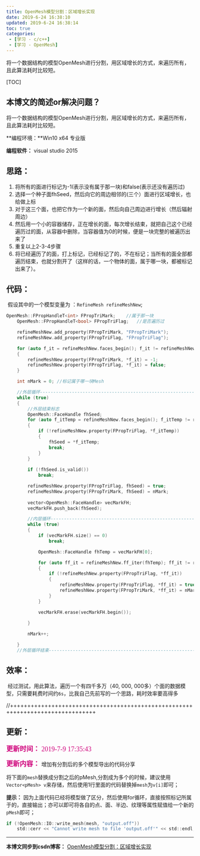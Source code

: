 ```yaml
---
title: OpenMesh模型分割：区域增长实现
date: 2019-6-24 16:38:10
updated: 2019-6-24 16:38:14
toc: true
categories: 
 - [学习 - c/c++]
 - [学习 - OpenMesh]
---
```




​		将一个数据结构的模型OpenMesh进行分割，用区域增长的方式，来遍历所有，且此算法耗时比较短。

<!-- more -->

[TOC]

## 本博文的简述or解决问题？

​		将一个数据结构的模型OpenMesh进行分割，用区域增长的方式，来遍历所有，且此算法耗时比较短。



**编程环境：**Win10 x64 专业版

**编程软件：** visual studio 2015



## 思路：

1. 将所有的面进行标记为-1(表示没有属于那一块)和false(表示还没有遍历过)
2. 选择一个种子面fhSeed，然后向它的周边相邻的(三个）面进行区域增长，也给做上标
3. 对于这三个面，也把它作为一个新的面，然后向自己周边进行增长（然后辐射周边）
4. 然后用一个小的容器储存，正在增长的面，每次增长结束，就把自己这个已经遍历过的面，从容器中删除，当容器值为0的时候，便是一块完整的被遍历出来了
5. 重复以上2-3-4步骤
6. 将已经遍历了的面，打上标记，已经标记了的，不在标记；当所有的面全部都遍历结束，也就分割开了（这样的话，一个物体的面，属于哪一块，都被标记出来了）。



## 代码：

​	假设其中的一个模型变量为 ：`RefineMesh refineMeshNew`;

```c++
OpenMesh::FPropHandleT<int> FPropTriMark;    //属于那一块
	OpenMesh::FPropHandleT<bool> FPropTriFlag;   //是否遍历过

	refineMeshNew.add_property(FPropTriMark, "FPropTriMark");
	refineMeshNew.add_property(FPropTriFlag, "FPropTriFlag");

	for (auto f_it = refineMeshNew.faces_begin(); f_it != refineMeshNew.faces_end(); f_it++)
	{
		refineMeshNew.property(FPropTriMark, *f_it) = -1;
		refineMeshNew.property(FPropTriFlag, *f_it) = false;
	}

	int nMark = 0; //标记属于哪一块Mesh

	//外层循环------------------------------------------------------------------------------
	while (true)
	{
		//外层结束标志
		OpenMesh::FaceHandle fhSeed;
		for (auto f_itTemp = refineMeshNew.faces_begin(); f_itTemp != refineMeshNew.faces_end(); f_itTemp++)
		{
			if (!refineMeshNew.property(FPropTriFlag, *f_itTemp))
			{
				fhSeed = *f_itTemp;
				break;
			}
		}
		
		if (!fhSeed.is_valid())
			break;

		refineMeshNew.property(FPropTriFlag, fhSeed) = true;
		refineMeshNew.property(FPropTriMark, fhSeed) = nMark;
		
		vector<OpenMesh::FaceHandle> vecMarkFH;
		vecMarkFH.push_back(fhSeed);

		//内层循环------------------------------------------------------------------------------
		while (true)
		{
			if (vecMarkFH.size() == 0)
				break;

			OpenMesh::FaceHandle fhTemp = vecMarkFH[0];

			for (auto ff_it = refineMeshNew.ff_iter(fhTemp); ff_it != refineMeshNew.ff_end(fhTemp); ff_it++)
			{
				if (!refineMeshNew.property(FPropTriFlag, *ff_it))
				{
					refineMeshNew.property(FPropTriFlag, *ff_it) = true;
					refineMeshNew.property(FPropTriMark, *ff_it) = nMark;
				}
			}

			vecMarkFH.erase(vecMarkFH.begin());

		}
		
		nMark++;

	}
	//外层循环结束------------------------------------------------------------------------------
```



## 效率：

​		经过测试，用此算法，遍历一个有四千多万（40, 000, 000多）个面的数据模型，只需要耗费时间约`6s`，比我自己先前写的一个思路，耗时效率要高得多



//+++++++++++++++++++++++++++++++++++++++++++++++++++++++++++++++++++++++++++++++

## 更新：

<font color=#D0087E size=4 face="幼圆">**更新时间：** 2019-7-9 17:35:43</font>

<font color=#D0087E size=4 face="幼圆">**更新内容：** </font>增加有分割后的多个模型导出的代码分享

将下面的`mesh`替换成分割之后的pMesh,分割成为多个的时候，建议使用`Vector<pMesh> v`来存储，然后使用1行里面的代码替换掉`mesh`为`v[i]`即可；

**提示：** 因为上面代码已经将模型做了区分，然后使用for循环，直接按照标记所属于的，直接输出；亦可以即可将各自的点、面、半边、纹理等属性赋值给一个新的`pMesh`即可；

```c
if (!OpenMesh::IO::write_mesh(mesh, "output.off"))
    std::cerr << "Cannot write mesh to file 'output.off'" << std::endl;
```



------



**本博文同步到csdn博客：** [OpenMesh模型分割：区域增长实现](https://blog.csdn.net/qq_33154343/article/details/93505922#comments)